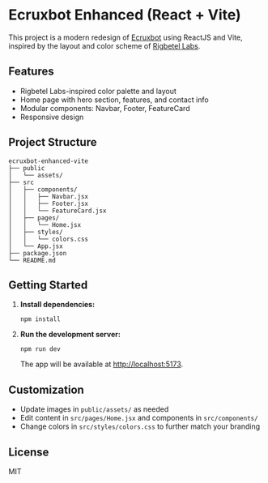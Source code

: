 
# Ecruxbot Enhanced (React + Vite)

This project is a modern redesign of [Ecruxbot](https://www.ecruxbot.in/) using ReactJS and Vite, inspired by the layout and color scheme of [Rigbetel Labs](https://www.rigbetellabs.com/).

## Features
- Rigbetel Labs-inspired color palette and layout
- Home page with hero section, features, and contact info
- Modular components: Navbar, Footer, FeatureCard
- Responsive design

## Project Structure
```
ecruxbot-enhanced-vite
├── public
│   └── assets/
├── src
│   ├── components/
│   │   ├── Navbar.jsx
│   │   ├── Footer.jsx
│   │   └── FeatureCard.jsx
│   ├── pages/
│   │   └── Home.jsx
│   ├── styles/
│   │   └── colors.css
│   └── App.jsx
├── package.json
└── README.md
```

## Getting Started

1. **Install dependencies:**
	```
	npm install
	```
2. **Run the development server:**
	```
	npm run dev
	```
	The app will be available at [http://localhost:5173](http://localhost:5173).

## Customization
- Update images in `public/assets/` as needed
- Edit content in `src/pages/Home.jsx` and components in `src/components/`
- Change colors in `src/styles/colors.css` to further match your branding

## License
MIT
